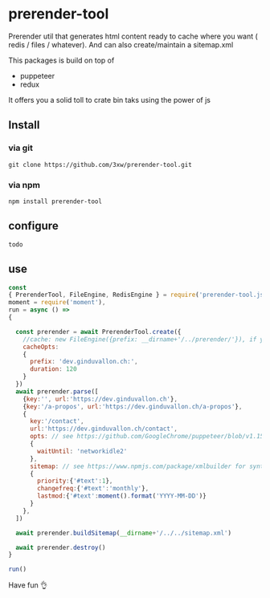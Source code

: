 # prerender-tool
Prerender util that generates html content ready to cache where you want ( redis / files / whatever). And can also create/maintain a sitemap.xml

This packages is build on top of

- puppeteer
- redux

It offers you a solid toll to crate bin taks using the power of js

## Install
### via git

	git clone https://github.com/3xw/prerender-tool.git

### via npm

	npm install prerender-tool

## configure

	todo


## use

```js
const
{ PrerenderTool, FileEngine, RedisEngine } = require('prerender-tool.js'),
moment = require('moment'),
run = async () =>
{

  const prerender = await PrerenderTool.create({
    //cache: new FileEngine({prefix: __dirname+'/../prerender/'}), if you prefer file cache...
    cacheOpts:
    {
      prefix: 'dev.ginduvallon.ch:',
      duration: 120
    }
  })
  await prerender.parse([
    {key:'', url:'https://dev.ginduvallon.ch'},
    {key:'/a-propos', url:'https://dev.ginduvallon.ch/a-propos'},
    {
      key:'/contact',
      url:'https://dev.ginduvallon.ch/contact',
      opts: // see https://github.com/GoogleChrome/puppeteer/blob/v1.15.0/docs/api.md#pagegotourl-options
      {
        waitUntil: 'networkidle2'
      },
      sitemap: // see https://www.npmjs.com/package/xmlbuilder for syntax and https://www.sitemaps.org/protocol.html
      {
        priority:{'#text':1},
        changefreq:{'#text':'monthly'},
        lastmod:{'#text':moment().format('YYYY-MM-DD')}
      }
    },
  ])

  await prerender.buildSitemap(__dirname+'/../../sitemap.xml')

  await prerender.destroy()
}

run()
```

Have fun 👌
